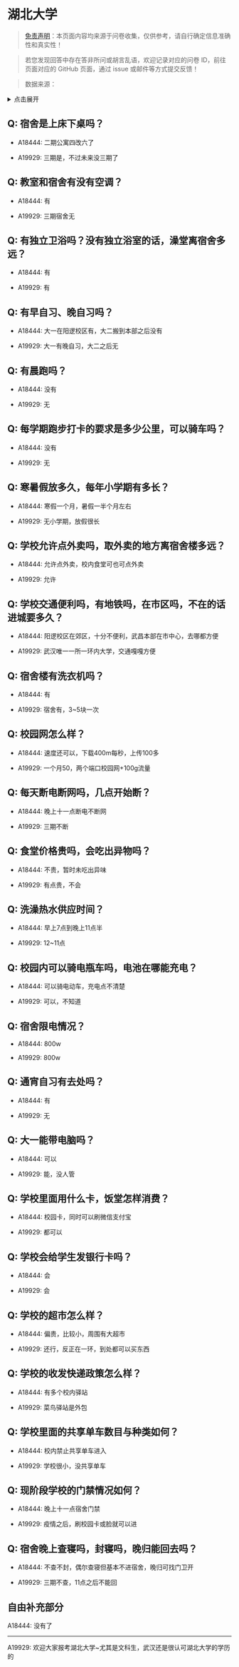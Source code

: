 # 湖北大学

> [免责声明](https://colleges.chat/#_3)：本页面内容均来源于问卷收集，仅供参考，请自行确定信息准确性和真实性！

> 若您发现回答中存在答非所问或胡言乱语，欢迎记录对应的问卷 ID，前往页面对应的 GitHub 页面，通过 issue 或邮件等方式提交反馈！

> 数据来源：

<details><summary>点击展开</summary>
<ul>
<li>A18444: 匿名 (2023 年 06 月)</li>
<li>A19929: 匿名 (2023 年 06 月)</li>
</ul>
</details>

## Q: 宿舍是上床下桌吗？

- A18444: 二期公寓四改六了

- A19929: 三期是，不过未来没三期了

## Q: 教室和宿舍有没有空调？

- A18444: 有

- A19929: 三期宿舍无

## Q: 有独立卫浴吗？没有独立浴室的话，澡堂离宿舍多远？

- A18444: 有

- A19929: 有

## Q: 有早自习、晚自习吗？

- A18444: 大一在阳逻校区有，大二搬到本部之后没有

- A19929: 大一有晚自习，大二之后无

## Q: 有晨跑吗？

- A18444: 没有

- A19929: 无

## Q: 每学期跑步打卡的要求是多少公里，可以骑车吗？

- A18444: 没有

- A19929: 无

## Q: 寒暑假放多久，每年小学期有多长？

- A18444: 寒假一个月，暑假一半个月左右

- A19929: 无小学期，放假很长

## Q: 学校允许点外卖吗，取外卖的地方离宿舍楼多远？

- A18444: 允许点外卖，校内食堂可也可点外卖

- A19929: 允许

## Q: 学校交通便利吗，有地铁吗，在市区吗，不在的话进城要多久？

- A18444: 阳逻校区在郊区，十分不便利，武昌本部在市中心，去哪都方便

- A19929: 武汉唯一一所一环内大学，交通嘎嘎方便

## Q: 宿舍楼有洗衣机吗？

- A18444: 有

- A19929: 宿舍有，3\~5块一次

## Q: 校园网怎么样？

- A18444: 速度还可以，下载400m每秒，上传100多

- A19929: 一个月50，两个端口校园网+100g流量

## Q: 每天断电断网吗，几点开始断？

- A18444: 晚上十一点断电不断网

- A19929: 三期不断

## Q: 食堂价格贵吗，会吃出异物吗？

- A18444: 不贵，暂时未吃出异味

- A19929: 有点贵，不会

## Q: 洗澡热水供应时间？

- A18444: 早上7点到晚上11点半

- A19929: 12\~11点

## Q: 校园内可以骑电瓶车吗，电池在哪能充电？

- A18444: 可以骑电动车，充电点不清楚

- A19929: 可以，不知道

## Q: 宿舍限电情况？

- A18444: 800w

- A19929: 800w

## Q: 通宵自习有去处吗？

- A18444: 有

- A19929: 无

## Q: 大一能带电脑吗？

- A18444: 可以

- A19929: 能，没人管

## Q: 学校里面用什么卡，饭堂怎样消费？

- A18444: 校园卡，同时可以刷微信支付宝

- A19929: 都可以

## Q: 学校会给学生发银行卡吗？

- A18444: 会

- A19929: 会

## Q: 学校的超市怎么样？

- A18444: 偏贵，比较小，周围有大超市

- A19929: 还行，反正在一环，到处都可以买东西

## Q: 学校的收发快递政策怎么样？

- A18444: 有多个校内驿站

- A19929: 菜鸟驿站是外包

## Q: 学校里面的共享单车数目与种类如何？

- A18444: 校内禁止共享单车进入

- A19929: 学校很小，没共享单车

## Q: 现阶段学校的门禁情况如何？

- A18444: 晚上十一点宿舍门禁

- A19929: 疫情之后，刷校园卡或脸就可以进

## Q: 宿舍晚上查寝吗，封寝吗，晚归能回去吗？

- A18444: 不查不封，偶尔查寝但基本不进宿舍，晚归可找门卫开

- A19929: 三期不查，11点之后不能回

## 自由补充部分

A18444: 没有了

***

A19929: 欢迎大家报考湖北大学\~尤其是文科生，武汉还是很认可湖北大学的学历的